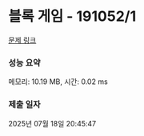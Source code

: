 # 블록 게임 - 191052/1 

[문제 링크](https://level.goorm.io/exam/191052/%EB%B8%94%EB%A1%9D-%EA%B2%8C%EC%9E%84/quiz/1) 

### 성능 요약

메모리: 10.19 MB, 시간: 0.02 ms

### 제출 일자

2025년 07월 18일 20:45:47

